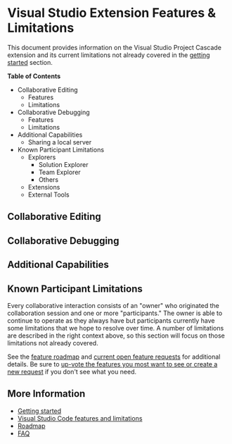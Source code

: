 # Visual Studio Extension Features & Limitations

This document provides information on the Visual Studio Project Cascade extension and its current limitations not already covered in the [getting started](getting-started.md) section.

**Table of Contents**
- Collaborative Editing
    - Features
    - Limitations
- Collaborative Debugging
    - Features
    - Limitations
- Additional Capabilities
    - Sharing a local server
- Known Participant Limitations
    - Explorers
       - Solution Explorer
       - Team Explorer
       - Others
    - Extensions
    - External Tools

## Collaborative Editing

## Collaborative Debugging

## Additional Capabilities

## Known Participant Limitations

Every collaborative interaction consists of an "owner" who originated the collaboration session and one or more "participants." The owner is able to continue to operate as they always have but participants currently have some limitations that we hope to resolve over time.  A number of limitations are described in the right context above, so this section will focus on those limitations not already covered. 

See the [feature roadmap](roadmap.md) and [current open feature requests](https://github.com/Microsoft/project-cascade/issues?q=is%3Aopen+is%3Aissue+label%3Afeature-request+sort%3Areactions-%2B1-desc) for additional details. Be sure to [up-vote the features you most want to see or create a new request](../CONTRIBUTING.md) if you don't see what you need.

## More Information

- [Getting started](getting-started.md)
- [Visual Studio Code features and limitations](collab-vscode,md)
- [Roadmap](roadmap.md)
- [FAQ](faq.md)